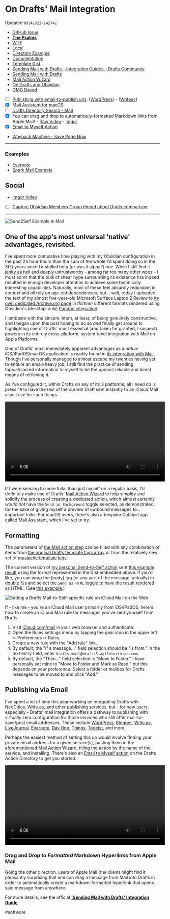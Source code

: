 # On Drafts' Mail Integration
Updated `09142022-142742`

- [GitHub Issue](https://github.com/extratone/drafts/issues/88)
- [**The Psalms**](https://bilge.world/drafts-mail-integration) 
- [WTF](https://davidblue.wtf/drafts/359A8D7E-40AA-4B44-A861-1C5EC1C3B957.html)
- [Local](shareddocuments:///private/var/mobile/Library/Mobile%20Documents/com~apple~CloudDocs/Written/359A8D7E-40AA-4B44-A861-1C5EC1C3B957.md)
- [Directory Example](https://directory.getdrafts.com/a/1wR)
- [Documentation](https://docs.getdrafts.com/docs/actions/steps/system#mail)
- [Template Gist](https://gist.github.com/extratone/8cc2cd8cc7b8e95a80f9e60b5fe71bd4)
- [Sending Mail with Drafts - Integration Guides - Drafts Community](https://forums.getdrafts.com/t/sending-mail-with-drafts/3597)
- [Sending Mail with Drafts](drafts://open?uuid=03B85CC3-501F-42DB-AD82-112C9DD713E8)
- [Mail Action Wizard](https://tools.getdrafts.com/wizards/mail)
- [On Drafts and Obsidian](drafts://open?uuid=56EED87E-678E-4248-8E94-31650615C69A)
- [OMG Davod](drafts://open?uuid=4618537B-882C-47C6-ACF9-86128B4577B2)
- [ ] [Publishing with email-to-publish urls](https://write.as/chaff/drafts-mail-example). ([WordPress](https://wordpress.com/support/post-by-email/)) - ([Writeas](https://howto.write.as/publish-via-email))
- [x] [Mail Assistant for macOS](https://docs.getdrafts.com/misc/mail-assistant)
- [ ] [Drafts Directory Search - Mail](https://actions.getdrafts.com/search?utf8=✓&q=mail)
- [x] You can drag and drop to automatically-formatted Markdown links from Apple Mail! - [Raw Video](https://user-images.githubusercontent.com/43663476/189246053-c53d970a-a6ea-48da-8878-116d0abf2a2b.MOV) - [Imgur](https://imgur.com/gallery/8OHcdAm)
- [x] [Email to Myself Action](https://actions.getdrafts.com/a/1Mr)
- [Wayback Machine - Save Page Now](message://%3C20220908232838.1912DB0010B@st11p00im-smtpin011.me.com%3E)

---

### Examples

- [Evernote](https://www.evernote.com/shard/s715/sh/2c58551e-4707-41ca-9768-543b2fdcaa14/5c3bebf1055972ae72346a6227148d1c)
- [Spark Mail Example](https://app.sparkmailapp.com/web-share/GFZ2OLZskkVOrDVslliHP_H7lalF_81dS00IvpJv)

## Social

- [Imgur Video](https://imgur.com/gallery/INqF20r)
- [ ] [Capture Obsidian Members Group thread about Drafts comparison](things:///show?id=FUKBdpUBfdKMuXDcWecp1g)

---

![Send2Self Example in Mail](https://user-images.githubusercontent.com/43663476/189065881-56ddbc72-f397-4fe3-be57-e409668427fe.png)

## One of the app's most universal 'native' advantages, revisited.

<!--more-->

I've spent more cumulative time playing with my Obsidian configuration in the past 24 hour hours than the sum of the whole I'd spent doing so in the 3(?) years since I installed beta (or was it alpha?) one. While I still find it [janky as hell](https://youtu.be/Q8vkBuYJOz8) and deeply untrustworthy - among far too many other woes - I must admit that the bulk of shear hype surrounding its existence has indeed resulted in enough developer attention to achieve some technically interesting capabilities. Naturally, most of these feel absurdly redundant in context and *all* rely on age-old dependencies, but... well, today I uploaded the text of my almost five-year-old Microsoft Surface Laptop 2 Review to [its own dedicated Archive.org page](https://archive.org/details/microsoft-surface-laptop-2) in *thirteen* different formats rendered using Obsidian's (desktop-only) [Pandoc integration](https://obsidian.md/plugins?id=obsidian-pandoc)!

I lambaste with the sincere intent, at least, of being genuinely constructive, and I began upon this post hoping to do so *and* finally get around to highlighting one of Drafts' most essential (and taken for granted, I suspect) powers in its entirely cross-platform, system-level integration with Mail on Apple Platforms.

One of Drafts' most immediately apparent advantages as a *native* iOS/iPadOS/macOS application is readily found in [its integration with Mail](https://docs.getdrafts.com/docs/actions/steps/system#mail). Though I've personally managed to almost escape my twenties having yet to endure an email-heavy job, I still find the practice of sending topical/sacred information to myself to be the upmost reliable and direct means of retrieving it.

As I've configured it, within Drafts on any of its 3 platforms, all I need do is press `^M` to have the text of the current Draft sent instantly to an iCloud Mail alias I use for such things. 

<video controls width="520" height=auto>
  <source src="https://user-images.githubusercontent.com/43663476/189148302-688897be-b837-4f94-b5ea-c89972516c5a.MOV">
</video>

If I were sending to more folks than just myself on a regular basis, I'd definitely make use of Drafts' [Mail Action Wizard](https://tools.getdrafts.com/wizards/mail) to help simplify and solidify the process of creating a dedicated action, which almost certainly *would not* have the `Send in Background` toggle selected, as demonstrated, for the sake of giving myself a preview of outbound messages to... important folks. For macOS users, there's also a bespoke Catalyst app called [Mail Assistant](https://docs.getdrafts.com/misc/mail-assistant), which I've yet to try.

## Formatting

The parameters of [the Mail action step](https://docs.getdrafts.com/docs/actions/steps/system#mail) can be filled with any combination of items from [the original Drafts template tags array](https://docs.getdrafts.com/docs/actions/templates/drafts-templates) *or* from the relatively new set of [mustache template tags](https://docs.getdrafts.com/docs/actions/templates/mustache.html).

<script src="https://gist.github.com/extratone/8cc2cd8cc7b8e95a80f9e60b5fe71bd4.js"></script>

The current version of [my personal Send-to-Self action](https://directory.getdrafts.com/a/1wR) sent [this example result](https://app.sparkmailapp.com/web-share/GFZ2OLZskkVOrDVslliHP_H7lalF_81dS00IvpJv) using the format represented in the Gist embedded above. If you'd like, you can wrap the [body] tag (or any part of the message, actually) in double %s and select the `Send as HTML` toggle to have the result rendered as HTML. (See [this example](https://app.sparkmailapp.com/web-share/elWlx8eNRiw1nWICBT5p7eGcTs5XZsFO6-JuM1n1).)

![Setting a Drafts Mail-to-Self-specific rule on iCloud Mail on the Web](https://user-images.githubusercontent.com/43663476/190239278-4f5e7f12-37c1-4ad9-9c2e-7d7e76000f88.png)

If - like me - you're an iCloud Mail user primarily from iOS/iPadOS, here's how to create an iCloud Mail rule for messages you've sent yourself from Drafts:

1. Visit [iCloud.com/mail](https://www.icloud.com/mail/) in your web browser and authenticate.
2. Open the Rules settings menu by tapping the gear icon in the upper left ⇨ Preferences ⇨ Rules.
3. Create a new rule with the "Add rule" link.
4. By default, the "If a message..." field selection should be "is from." In the text entry field, enter `drafts-mail@drafts5.agiletortoise.com`.
5. By default, the "Then..." field selection is "Move to Folder." I have personally set mine to "Move to Folder and Mark as Read," but this depends on your preference. Select a folder or mailbox for Drafts messages to be moved to and click "Add."

## Publishing via Email

I've spent a lot of time this year working on integrating Drafts with [NeoCities](https://bilge.world/using-drafts-with-neocities), [Write.as](https://bilge.world/automating-writeas-posts), and other publishing services, but - for new users, especially - Drafts' mail integration offers a pathway to publishing with virtually zero configuration for those services who still offer mail-to-save/post email addresses. These include [WordPress](https://wordpress.com/support/post-by-email/), [Blogger](https://support.google.com/blogger/answer/154172?hl=en#:~:text=Click%20Save.-,to%20post%20by%20email%3A,-Important%3A%20Anyone%20who), [Write.as](https://howto.write.as/publish-via-email), [LiveJournal](https://www.livejournal.com/support/faq/187.html), [Evernote](https://help.evernote.com/hc/en-us/articles/360050995914), [Day One](https://dayoneapp.com/guides/tips-and-tutorials/create-entries-with-email/), [Things](https://culturedcode.com/things/support/articles/2908262/), [Todoist](https://www.keepproductive.com/blog/email-tasks-into-todoist), and more.

Perhaps the easiest method of setting this up would involve finding your private email address for a given service(s), pasting them in the aforementioned [Mail Action Wizard](https://tools.getdrafts.com/wizards/mail), titling the action by the name of the service, and installing. There's also an [Email to Myself action](https://actions.getdrafts.com/a/1Mr) on the Drafts Action Directory to get you started.

<video controls width="520" height=auto>
  <source src="https://user-images.githubusercontent.com/43663476/189246053-c53d970a-a6ea-48da-8878-116d0abf2a2b.MOV">
</video>

### Drag and Drop to *Formatted* Markdown Hyperlinks from Apple Mail

Going the other direction, users of Apple Mail (the client) might find it pleasantly surprising that one can drag a message from Mail into Drafts in order to automatically create a markdown-formatted hyperlink that opens said message from anywhere.

For more details, see the official [**'Sending Mail with Drafts' Integration Guide**](https://forums.getdrafts.com/t/sending-mail-with-drafts/3597).

<!--comment-->

#software
